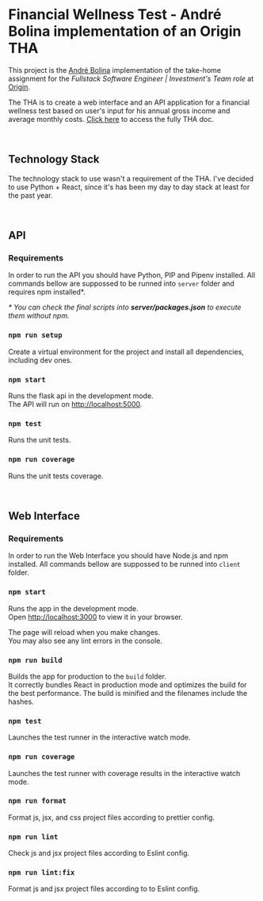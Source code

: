 # Financial Wellness Test - André Bolina implementation of an Origin THA

This project is the <a href="https://www.bolina.dev">André Bolina</a> implementation of the take-home assignment for the <em>Fullstack Software Engineer | Investment's Team role</em> at <a href="https://www.useorigin.com">Origin</a>.

The THA is to create a web interface and an API application for a financial wellness test based on user's input for his annual gross income and average monthly costs. <a href="https://useorigin.notion.site/THA-Web-Interface-API-application-4819947101684706b984f04e9aef9294">Click here</a> to access the fully THA doc.

<br>

## Technology Stack
The technology stack to use wasn't a requirement of the THA. I've decided to use Python + React, since it's has been my day to day stack at least for the past year.

<br>

## API

### Requirements
In order to run the API you should have Python, PIP and Pipenv installed. All commands bellow are suppossed to be runned into `server` folder and requires npm installed*.

<em>* You can check the final scripts into <strong>server/packages.json</strong> to execute them without npm.</em>
### `npm run setup`
Create a virtual environment for the project and install all dependencies, including dev ones.

### `npm start`
Runs the flask api in the development mode.\
The API will run on <a href="http://localhost:5000">http://localhost:5000</a>.

### `npm test`
Runs the unit tests.

### `npm run coverage`
Runs the unit tests coverage.

<br>

## Web Interface

### Requirements
In order to run the Web Interface you should have Node.js and npm installed. All commands bellow are suppossed to be runned into `client` folder.

### `npm start`
Runs the app in the development mode.\
Open [http://localhost:3000](http://localhost:3000) to view it in your browser.

The page will reload when you make changes.\
You may also see any lint errors in the console.

### `npm run build`
Builds the app for production to the `build` folder.\
It correctly bundles React in production mode and optimizes the build for the best performance. The build is minified and the filenames include the hashes.

### `npm test`
Launches the test runner in the interactive watch mode.

### `npm run coverage`
Launches the test runner with coverage results in the interactive watch mode.

### `npm run format`
Format js, jsx, and css project files according to prettier config.

### `npm run lint`
Check js and jsx project files according to Eslint config.


### `npm run lint:fix`
Format js and jsx project files according to to Eslint config.
